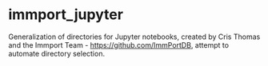 # immport_jupyter
Generalization of directories for Jupyter notebooks, created by Cris Thomas and the Immport Team - https://github.com/ImmPortDB, attempt to automate directory selection. 
